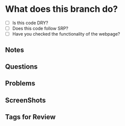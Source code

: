 # What does this branch do?

- [ ] Is this code DRY?
- [ ] Does this code follow SRP?
- [ ] Have you checked the functionality of the webpage?

## Notes

## Questions

## Problems

## ScreenShots

## Tags for Review
